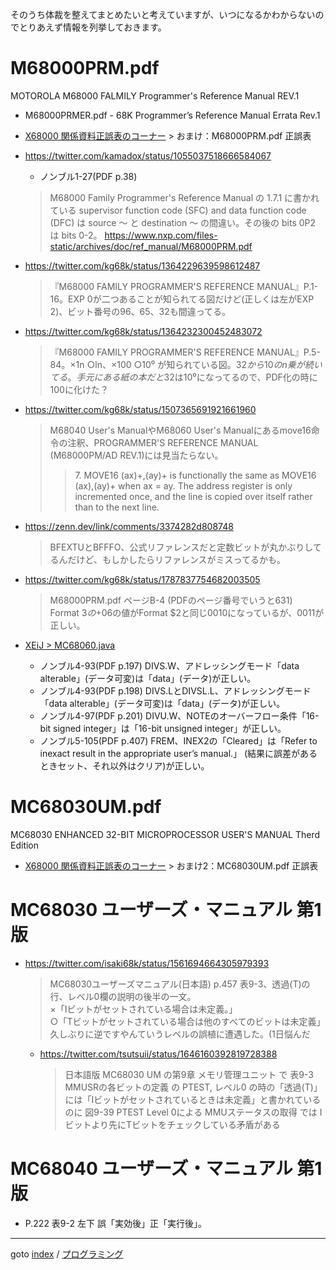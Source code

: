 そのうち体裁を整えてまとめたいと考えていますが、いつになるかわからないのでとりあえず情報を列挙しておきます。

# M68000PRM.pdf
MOTOROLA M68000 FALMILY Programmer's Reference Manual REV.1

* M68000PRMER.pdf - 68K Programmer’s Reference Manual Errata Rev.1
* [X68000 関係資料正誤表のコーナー](http://www.pastel-flower.jp/~isaki/inside-bug2.php) &gt; おまけ：M68000PRM.pdf 正誤表

* https://twitter.com/kamadox/status/1055037518666584067
  * ノンブル1-27(PDF p.38)
  >M68000 Family Programmer's Reference Manual の 1.7.1 に書かれている supervisor function code (SFC) and data function code (DFC) は source ～ と destination ～ の間違い。その後の bits 0P2 は bits 0-2。 https://www.nxp.com/files-static/archives/doc/ref_manual/M68000PRM.pdf

* https://twitter.com/kg68k/status/1364229639598612487
  >『M68000 FAMILY PROGRAMMER'S REFERENCE MANUAL』P.1-16。EXP 0が二つあることが知られてる図だけど(正しくは左がEXP 2)、ビット番号の96、65、32も間違ってる。

* https://twitter.com/kg68k/status/1364232300452483072
  >『M68000 FAMILY PROGRAMMER'S REFERENCE MANUAL』P.5-84。×1n ○ln、×100 ○10⁰ が知られている図。$32から10のn乗が続いてる。手元にある紙の本だと$32は10⁰になってるので、PDF化の時に100に化けた？

* https://twitter.com/kg68k/status/1507365691921661960
  >M68040 User's ManualやM68060 User's Manualにあるmove16命令の注釈、PROGRAMMER'S REFERENCE MANUAL (M68000PM/AD REV.1)には見当たらない。
  >>&#x37;. MOVE16 (ax)+,(ay)+ is functionally the same as MOVE16 (ax),(ay)+ when ax = ay. The address register is
  >>only incremented once, and the line is copied over itself rather than to the next line.

* https://zenn.dev/link/comments/3374282d808748
  >BFEXTUとBFFFO、公式リファレンスだと定数ビットが丸かぶりしてるんだけど、もしかしたらリファレンスがミスってるかも。

* https://twitter.com/kg68k/status/1787837754682003505
  >M68000PRM.pdf ページB-4 (PDFのページ番号でいうと631)  
  >Format $3の+$06の値がFormat $2と同じ0010になっているが、0011が正しい。

* [XEiJ &gt; MC68060.java](https://stdkmd.net/xeij/source/MC68060.htm)
  * ノンブル4-93(PDF p.197) DIVS.W、アドレッシングモード「data alterable」(データ可変)は「data」(データ)が正しい。
  * ノンブル4-93(PDF p.198) DIVS.LとDIVSL.L、アドレッシングモード「data alterable」(データ可変)は「data」(データ)が正しい。
  * ノンブル4-97(PDF p.201) DIVU.W、NOTEのオーバーフロー条件「16-bit signed integer」は「16-bit unsigned integer」が正しい。
  * ノンブル5-105(PDF p.407) FREM、INEX2の「Cleared」は「Refer to inexact result in the appropriate user’s manual.」
    (結果に誤差があるときセット、それ以外はクリア)が正しい。


# MC68030UM.pdf
MC68030 ENHANCED 32-BIT MICROPROCESSOR USER'S MANUAL Therd Edition

* [X68000 関係資料正誤表のコーナー](http://www.pastel-flower.jp/~isaki/inside-bug2.php) &gt; おまけ2：MC68030UM.pdf 正誤表


# MC68030 ユーザーズ・マニュアル 第1版

* https://twitter.com/isaki68k/status/1561694664305979393
  >MC68030ユーザーズマニュアル(日本語) p.457 表9-3、透過(T)の行、レベル0欄の説明の後半の一文。  
  >×「Iビットがセットされている場合は未定義。」  
  >○「Tビットがセットされている場合は他のすべてのビットは未定義」  
  >久しぶりに逆ですやんていうレベルの誤植に遭遇した。(1日悩んだ

  * https://twitter.com/tsutsuii/status/1646160392819728388
    >日本語版 MC68030 UM の第9章 メモリ管理ユニット で 表9-3 MMUSRの各ビットの定義 の PTEST, レベル0 の時の「透過(T)」には「Iビットがセットされているときは未定義」と書かれているのに 図9-39 PTEST Level 0による MMUステータスの取得 では Iビットより先にTビットをチェックしている矛盾がある


# MC68040 ユーザーズ・マニュアル 第1版

* P.222 表9-2 左下 誤「実効後」正「実行後」。


----
goto [index](../README.md) / [プログラミング](./README.md)
